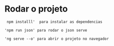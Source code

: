 # Rodar o projeto

```  npm installl'  para instalar as dependencias ```

``` 'npm run json' para rodar o json serve  ```

``` 'ng serve --o' para abrir o projeto no navegador ```
  
